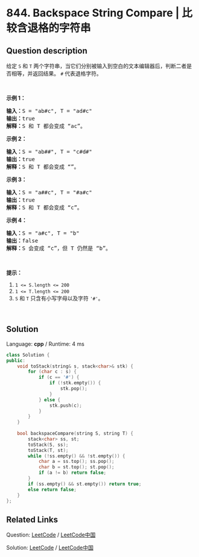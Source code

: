 # 844. Backspace String Compare | 比较含退格的字符串

## Question description

<!--If you want to use the English description, use <p>Given two&nbsp;strings&nbsp;<code>S</code>&nbsp;and <code>T</code>,&nbsp;return if they are equal when both are typed into empty text editors. <code>#</code> means a backspace character.</p>

<div>
<p><strong>Example 1:</strong></p>

<pre>
<strong>Input: </strong>S = <span id="example-input-1-1">&quot;ab#c&quot;</span>, T = <span id="example-input-1-2">&quot;ad#c&quot;</span>
<strong>Output: </strong><span id="example-output-1">true
</span><span><strong>Explanation</strong>: Both S and T become &quot;ac&quot;.</span>
</pre>

<div>
<p><strong>Example 2:</strong></p>

<pre>
<strong>Input: </strong>S = <span id="example-input-2-1">&quot;ab##&quot;</span>, T = <span id="example-input-2-2">&quot;c#d#&quot;</span>
<strong>Output: </strong><span id="example-output-2">true
</span><span><strong>Explanation</strong>: Both S and T become &quot;&quot;.</span>
</pre>

<div>
<p><strong>Example 3:</strong></p>

<pre>
<strong>Input: </strong>S = <span id="example-input-3-1">&quot;a##c&quot;</span>, T = <span id="example-input-3-2">&quot;#a#c&quot;</span>
<strong>Output: </strong><span id="example-output-3">true
</span><span><strong>Explanation</strong>: Both S and T become &quot;c&quot;.</span>
</pre>

<div>
<p><strong>Example 4:</strong></p>

<pre>
<strong>Input: </strong>S = <span id="example-input-4-1">&quot;a#c&quot;</span>, T = <span id="example-input-4-2">&quot;b&quot;</span>
<strong>Output: </strong><span id="example-output-4">false
</span><span><strong>Explanation</strong>: S becomes &quot;c&quot; while T becomes &quot;b&quot;.</span>
</pre>

<p><span><strong>Note</strong>:</span></p>

<ol>
	<li><code><span>1 &lt;= S.length &lt;= 200</span></code></li>
	<li><code><span>1 &lt;= T.length &lt;= 200</span></code></li>
	<li><span><code>S</code>&nbsp;and <code>T</code> only contain&nbsp;lowercase letters and <code>&#39;#&#39;</code> characters.</span></li>
</ol>

<p><strong>Follow up:</strong></p>

<ul>
	<li>Can you solve it in <code>O(N)</code> time and <code>O(1)</code> space?</li>
</ul>
</div>
</div>
</div>
</div>
 instead-->
<p>给定 <code>S</code> 和 <code>T</code> 两个字符串，当它们分别被输入到空白的文本编辑器后，判断二者是否相等，并返回结果。 <code>#</code> 代表退格字符。</p>

<p>&nbsp;</p>

<p><strong>示例 1：</strong></p>

<pre><strong>输入：</strong>S = &quot;ab#c&quot;, T = &quot;ad#c&quot;
<strong>输出：</strong>true
<strong>解释：</strong>S 和 T 都会变成 &ldquo;ac&rdquo;。
</pre>

<p><strong>示例 2：</strong></p>

<pre><strong>输入：</strong>S = &quot;ab##&quot;, T = &quot;c#d#&quot;
<strong>输出：</strong>true
<strong>解释：</strong>S 和 T 都会变成 &ldquo;&rdquo;。
</pre>

<p><strong>示例 3：</strong></p>

<pre><strong>输入：</strong>S = &quot;a##c&quot;, T = &quot;#a#c&quot;
<strong>输出：</strong>true
<strong>解释：</strong>S 和 T 都会变成 &ldquo;c&rdquo;。
</pre>

<p><strong>示例 4：</strong></p>

<pre><strong>输入：</strong>S = &quot;a#c&quot;, T = &quot;b&quot;
<strong>输出：</strong>false
<strong>解释：</strong>S 会变成 &ldquo;c&rdquo;，但 T 仍然是 &ldquo;b&rdquo;。</pre>

<p>&nbsp;</p>

<p><strong>提示：</strong></p>

<ol>
	<li><code>1 &lt;= S.length &lt;= 200</code></li>
	<li><code>1 &lt;= T.length &lt;= 200</code></li>
	<li><code>S</code> 和 <code>T</code> 只含有小写字母以及字符 <code>&#39;#&#39;</code>。</li>
</ol>

<p>&nbsp;</p>




## Solution

Language: **cpp**  /  Runtime: 4 ms

```cpp
class Solution {
public:
    void toStack(string& s, stack<char>& stk) {
        for (char c : s) {
            if (c == '#') {
                if (!stk.empty()) {
                    stk.pop();
                }
            } else {
                stk.push(c);
            }
        }
    }
    
    bool backspaceCompare(string S, string T) {
        stack<char> ss, st;
        toStack(S, ss);
        toStack(T, st);
        while (!ss.empty() && !st.empty()) {
            char a = ss.top(); ss.pop();
            char b = st.top(); st.pop();
            if (a != b) return false;
        }
        if (ss.empty() && st.empty()) return true;
        else return false;
    }
};

```



## Related Links

Question: [LeetCode](https://leetcode.com/problems/backspace-string-compare/description/)  /  [LeetCode中国](https://leetcode-cn.com/problems/backspace-string-compare/description/)

Solution: [LeetCode](https://leetcode.com/articles/backspace-string-compare/)  /  [LeetCode中国](https://leetcode-cn.com/articles/backspace-string-compare/)